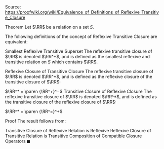 # 

Source: https://proofwiki.org/wiki/Equivalence_of_Definitions_of_Reflexive_Transitive_Closure



Theorem
Let $\RR$ be a relation on a set $S$.

The following definitions of the concept of Reflexive Transitive Closure are equivalent:

Smallest Reflexive Transitive Superset
The reflexive transitive closure of $\RR$ is denoted $\RR^*$, and is defined as the smallest reflexive and transitive relation on $S$ which contains $\RR$.

Reflexive Closure of Transitive Closure
The reflexive transitive closure of $\RR$ is denoted $\RR^*$, and is defined as the reflexive closure of the transitive closure of $\RR$:

$\RR^* = \paren {\RR^+}^=$
Transitive Closure of Reflexive Closure
The reflexive transitive closure of $\RR$ is denoted $\RR^*$, and is defined as the transitive closure of the reflexive closure of $\RR$:

$\RR^* = \paren {\RR^=}^+$


Proof
The result follows from:

Transitive Closure of Reflexive Relation is Reflexive
Reflexive Closure of Transitive Relation is Transitive
Composition of Compatible Closure Operators
$\blacksquare$





